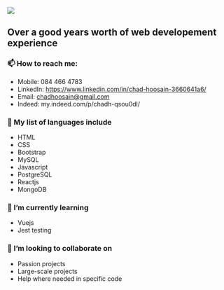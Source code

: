 ![](https://i.ibb.co/0jgxJSD/profilepic.png)


## Over a good years worth of web developement experience

### 📫 How to reach me:
  - Mobile: 084 466 4783
  - LinkedIn: https://www.linkedin.com/in/chad-hoosain-3660641a6/
  - Email: chadhoosain@gmail.com
  - Indeed: my.indeed.com/p/chadh-qsou0dl/


### 🔭 My list of languages include
  - HTML
  - CSS
  - Bootstrap
  - MySQL
  - Javascript
  - PostgreSQL
  - Reactjs
  - MongoDB

### 🌱 I’m currently learning
  - Vuejs
  - Jest testing

### 👯 I’m looking to collaborate on
  - Passion projects
  - Large-scale projects
  - Help where needed in specific code

<!--
**ChadH28/ChadH28** is a ✨ _special_ ✨ repository because its `README.md` (this file) appears on your GitHub profile.

Here are some ideas to get you started:

- 🔭 I’m currently working on ...
- 🌱 I’m currently learning ...
- 👯 I’m looking to collaborate on ...
- 🤔 I’m looking for help with ...
- 💬 Ask me about ...
- 📫 How to reach me: ...
- 😄 Pronouns: ...
- ⚡ Fun fact: ...
# Hi there, Im Chad Hoosain 👻

https://ibb.co/ccGjTHg
-->
